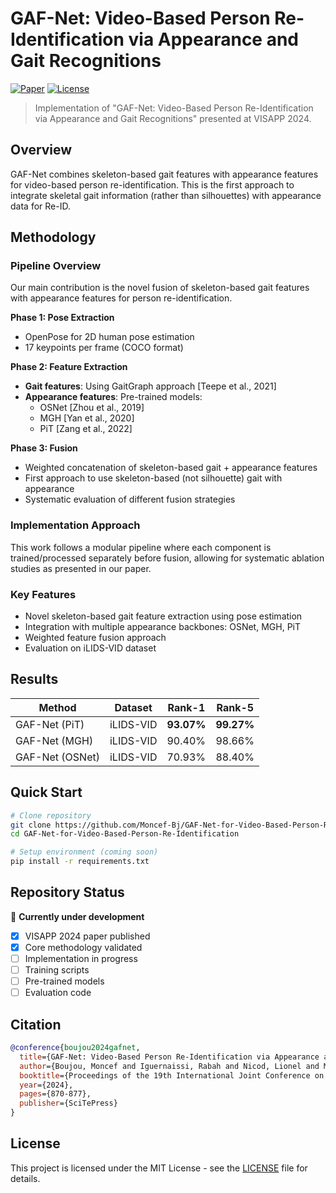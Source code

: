 # GAF-Net: Video-Based Person Re-Identification via Appearance and Gait Recognitions

[![Paper](https://img.shields.io/badge/Paper-VISAPP%202024-blue)](https://www.scitepress.org/Link.aspx?doi=10.5220/0012364200003660)
[![License](https://img.shields.io/badge/License-MIT-green.svg)](LICENSE)

> Implementation of "GAF-Net: Video-Based Person Re-Identification via Appearance and Gait Recognitions" presented at VISAPP 2024.

## Overview

GAF-Net combines skeleton-based gait features with appearance features for video-based person re-identification. This is the first approach to integrate skeletal gait information (rather than silhouettes) with appearance data for Re-ID.

## Methodology

### Pipeline Overview
Our main contribution is the novel fusion of skeleton-based gait features with appearance features for person re-identification.

**Phase 1: Pose Extraction**


- OpenPose for 2D human pose estimation
- 17 keypoints per frame (COCO format)

**Phase 2: Feature Extraction**


- **Gait features**: Using GaitGraph approach [Teepe et al., 2021]
- **Appearance features**: Pre-trained models:
  - OSNet [Zhou et al., 2019] 
  - MGH [Yan et al., 2020]
  - PiT [Zang et al., 2022]

**Phase 3: Fusion**

- Weighted concatenation of skeleton-based gait + appearance features
- First approach to use skeleton-based (not silhouette) gait with appearance
- Systematic evaluation of different fusion strategies

### Implementation Approach

This work follows a modular pipeline where each component is trained/processed separately before fusion, allowing for systematic ablation studies as presented in our paper.

### Key Features
- Novel skeleton-based gait feature extraction using pose estimation
- Integration with multiple appearance backbones: OSNet, MGH, PiT  
- Weighted feature fusion approach
- Evaluation on iLIDS-VID dataset

## Results

| Method | Dataset | Rank-1 | Rank-5 | 
|--------|---------|--------|--------|
| GAF-Net (PiT) | iLIDS-VID | **93.07%** | **99.27%** |
| GAF-Net (MGH) | iLIDS-VID | 90.40% | 98.66% |
| GAF-Net (OSNet) | iLIDS-VID | 70.93% | 88.40% |

## Quick Start

```bash
# Clone repository
git clone https://github.com/Moncef-Bj/GAF-Net-for-Video-Based-Person-Re-Identification.git
cd GAF-Net-for-Video-Based-Person-Re-Identification

# Setup environment (coming soon)
pip install -r requirements.txt
```
## Repository Status

🚧 **Currently under development**

- [x] VISAPP 2024 paper published  
- [x] Core methodology validated
- [ ] Implementation in progress
- [ ] Training scripts
- [ ] Pre-trained models
- [ ] Evaluation code

## Citation

```bibtex
@conference{boujou2024gafnet,
  title={GAF-Net: Video-Based Person Re-Identification via Appearance and Gait Recognitions},
  author={Boujou, Moncef and Iguernaissi, Rabah and Nicod, Lionel and Merad, Djamal and Dubuisson, Séverine},
  booktitle={Proceedings of the 19th International Joint Conference on Computer Vision, Imaging and Computer Graphics Theory and Applications - Volume 4: VISAPP},
  year={2024},
  pages={870-877},
  publisher={SciTePress}
}
```
## License

This project is licensed under the MIT License - see the [LICENSE](LICENSE) file for details.
